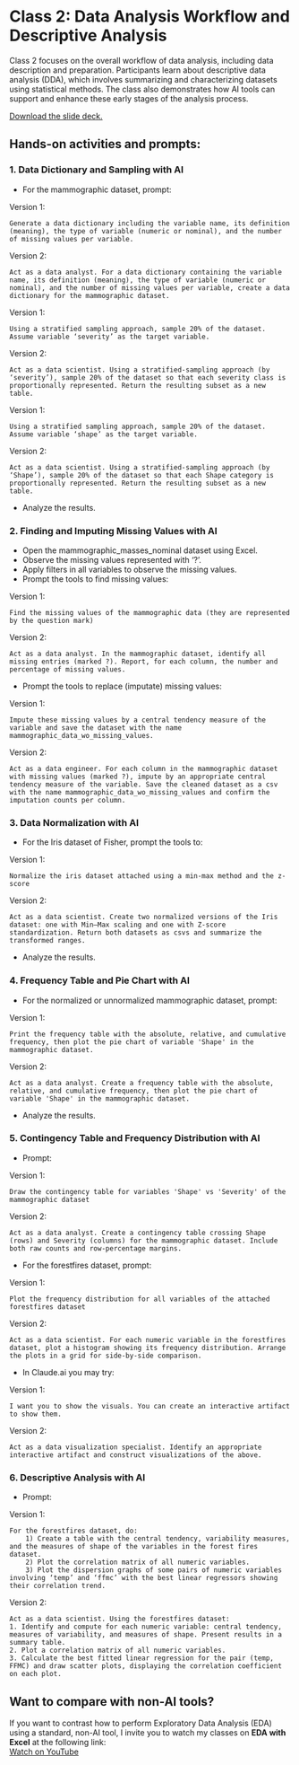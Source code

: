 # Class 2: Data Analysis Workflow and Descriptive Analysis

Class 2 focuses on the overall workflow of data analysis, including data description and preparation. Participants learn about descriptive data analysis (DDA), which involves summarizing and characterizing datasets using statistical methods. The class also demonstrates how AI tools can support and enhance these early stages of the analysis process.

[Download the slide deck.](./DA2I_Class02_DD_DDA.pdf)

## Hands-on activities and prompts:

### 1. Data Dictionary and Sampling with AI
- For the mammographic dataset, prompt:

Version 1:
```
Generate a data dictionary including the variable name, its definition (meaning), the type of variable (numeric or nominal), and the number of missing values per variable.
```
Version 2:
```
Act as a data analyst. For a data dictionary containing the variable name, its definition (meaning), the type of variable (numeric or nominal), and the number of missing values per variable, create a data dictionary for the mammographic dataset.
```

Version 1:
```
Using a stratified sampling approach, sample 20% of the dataset. Assume variable ‘severity’ as the target variable.
```
Version 2:
```
Act as a data scientist. Using a stratified-sampling approach (by ‘severity’), sample 20% of the dataset so that each severity class is proportionally represented. Return the resulting subset as a new table.
```

Version 1:
```
Using a stratified sampling approach, sample 20% of the dataset. Assume variable ‘shape’ as the target variable.
```
Version 2:
```
Act as a data scientist. Using a stratified-sampling approach (by ‘Shape’), sample 20% of the dataset so that each Shape category is proportionally represented. Return the resulting subset as a new table.
```
- Analyze the results.

### 2. Finding and Imputing Missing Values with AI
- Open the mammographic_masses_nominal dataset using Excel.
- Observe the missing values represented with ‘?’.
- Apply filters in all variables to observe the missing values.
- Prompt the tools to find missing values:

Version 1:
```
Find the missing values of the mammographic data (they are represented by the question mark)
```
Version 2:
```
Act as a data analyst. In the mammographic dataset, identify all missing entries (marked ?). Report, for each column, the number and percentage of missing values.
```
- Prompt the tools to replace (imputate) missing values:

Version 1:
```
Impute these missing values by a central tendency measure of the variable and save the dataset with the name mammographic_data_wo_missing_values.
```
Version 2:
```
Act as a data engineer. For each column in the mammographic dataset with missing values (marked ?), impute by an appropriate central tendency measure of the variable. Save the cleaned dataset as a csv with the name mammographic_data_wo_missing_values and confirm the imputation counts per column.
```

### 3. Data Normalization with AI
- For the Iris dataset of Fisher, prompt the tools to:

Version 1:
```
Normalize the iris dataset attached using a min-max method and the z-score
```
Version 2:
```
Act as a data scientist. Create two normalized versions of the Iris dataset: one with Min–Max scaling and one with Z-score standardization. Return both datasets as csvs and summarize the transformed ranges.
```
- Analyze the results.

### 4. Frequency Table and Pie Chart with AI
- For the normalized or unnormalized mammographic dataset, prompt:

Version 1:
```
Print the frequency table with the absolute, relative, and cumulative frequency, then plot the pie chart of variable 'Shape' in the mammographic dataset.
```
Version 2:
```
Act as a data analyst. Create a frequency table with the absolute, relative, and cumulative frequency, then plot the pie chart of variable 'Shape' in the mammographic dataset.
```
- Analyze the results.

### 5. Contingency Table and Frequency Distribution with AI
- Prompt:

Version 1:
```
Draw the contingency table for variables 'Shape' vs 'Severity' of the mammographic dataset
```
Version 2:
```
Act as a data analyst. Create a contingency table crossing Shape (rows) and Severity (columns) for the mammographic dataset. Include both raw counts and row-percentage margins.
```
- For the forestfires dataset, prompt:

Version 1:
```
Plot the frequency distribution for all variables of the attached forestfires dataset
```
Version 2:
```
Act as a data scientist. For each numeric variable in the forestfires dataset, plot a histogram showing its frequency distribution. Arrange the plots in a grid for side-by-side comparison.
```
- In Claude.ai you may try:

Version 1:
```
I want you to show the visuals. You can create an interactive artifact to show them.
```
Version 2:
```
Act as a data visualization specialist. Identify an appropriate interactive artifact and construct visualizations of the above.
```

### 6. Descriptive Analysis with AI
- Prompt:

Version 1:
```
For the forestfires dataset, do:
    1) Create a table with the central tendency, variability measures, and the measures of shape of the variables in the forest fires dataset.
    2) Plot the correlation matrix of all numeric variables.
    3) Plot the dispersion graphs of some pairs of numeric variables involving ‘temp’ and ‘ffmc’ with the best linear regressors showing their correlation trend.
```
Version 2:
```
Act as a data scientist. Using the forestfires dataset:
1. Identify and compute for each numeric variable: central tendency, measures of variability, and measures of shape. Present results in a summary table.
2. Plot a correlation matrix of all numeric variables.
3. Calculate the best fitted linear regression for the pair (temp, FFMC) and draw scatter plots, displaying the correlation coefficient on each plot.
```
## Want to compare with non-AI tools?  
If you want to contrast how to perform Exploratory Data Analysis (EDA) using a standard, non-AI tool, I invite you to watch my classes on **EDA with Excel** at the following link:  
[Watch on YouTube](https://www.youtube.com/watch?v=zxFmJuPDWrs&list=PLDAcHI0EPlZIVv6xCs-ahKSVd7oLzmR-d&index=6)
